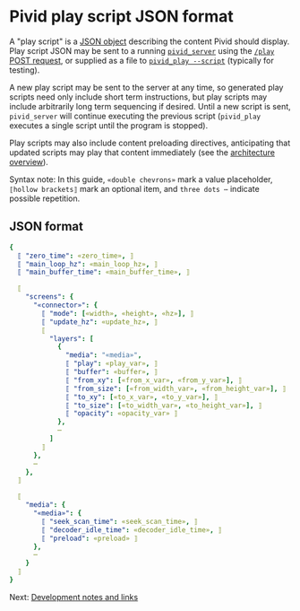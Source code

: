 # Pivid play script JSON format

A "play script" is a [JSON object](https://www.json.org/json-en.html)
describing the content Pivid should display. Play script JSON may be sent to a
running [`pivid_server`](running.md#pivid_server) using the
[`/play` POST request](protocol.md#play-post---set-play-script-to-control-video-output),
or supplied as a file to [`pivid_play --script`](running.md#pivid_play)
(typically for testing).

A new play script may be sent to the server at any time, so generated play
scripts need only include short term instructions, but play scripts may
include arbitrarily long term sequencing if desired. Until a new script is
sent, `pivid_server` will continue executing the previous script
(`pivid_play` executes a single script until the program is stopped).

Play scripts may also include content preloading directives, anticipating
that updated scripts may play that content immediately (see the
[architecture overview](architecture.md)).

Syntax note: In this guide, `«double chevrons»` mark a value placeholder,
`⟦hollow brackets⟧` mark an optional item, and `three dots ⋯` indicate
possible repetition.

## JSON format

```yaml
{
  ⟦ "zero_time": «zero_time», ⟧
  ⟦ "main_loop_hz": «main_loop_hz», ⟧
  ⟦ "main_buffer_time": «main_buffer_time», ⟧

  ⟦
    "screens": {
      "«connector»": {
        ⟦ "mode": [«width», «height», «hz»], ⟧
        ⟦ "update_hz": «update_hz», ⟧
        ⟦
          "layers": [
            {
              "media": "«media»",
              ⟦ "play": «play_var», ⟧
              ⟦ "buffer": «buffer», ⟧
              ⟦ "from_xy": [«from_x_var», «from_y_var»], ⟧
              ⟦ "from_size": [«from_width_var», «from_height_var»], ⟧
              ⟦ "to_xy": [«to_x_var», «to_y_var»], ⟧
              ⟦ "to_size": [«to_width_var», «to_height_var»], ⟧
              ⟦ "opacity": «opacity_var» ⟧
            },
            ⋯
          ]
        ⟧
      },
      ⋯
    },
  ⟧

  ⟦
    "media": {
      "«media»": {
        ⟦ "seek_scan_time": «seek_scan_time», ⟧
        ⟦ "decoder_idle_time": «decoder_idle_time», ⟧
        ⟦ "preload": «preload» ⟧
      },
      ⋯
    }
  ⟧
}
```

Next: [Development notes and links](notes.md)

